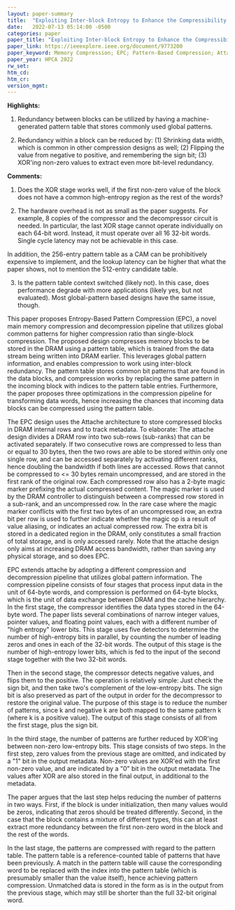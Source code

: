 ```yaml
---
layout: paper-summary
title:  "Exploiting Inter-block Entropy to Enhance the Compressibility of Blocks with Diverse Data"
date:   2022-07-13 05:14:00 -0500
categories: paper
paper_title: "Exploiting Inter-block Entropy to Enhance the Compressibility of Blocks with Diverse Data"
paper_link: https://ieeexplore.ieee.org/document/9773200
paper_keyword: Memory Compression; EPC; Pattern-Based Compression; Attache
paper_year: HPCA 2022
rw_set:
htm_cd:
htm_cr:
version_mgmt:
---
```


**Highlights:**

1. Redundancy between blocks can be utilized by having a machine-generated pattern table that stores 
commonly used global patterns.

2. Redundancy within a block can be reduced by: (1) Shrinking data width, which is common in other
compression designs as well; (2) Flipping the value from negative to positive, and remembering
the sign bit; (3) XOR'ing non-zero values to extract even more bit-level redundancy.

**Comments:**

1. Does the XOR stage works well, if the first non-zero value of the block does not have a common
high-entropy region as the rest of the words?

2. The hardware overhead is not as small as the paper suggests. For example, 8 copies of the compressor
and the decompressor circuit is needed. In particular, the last XOR stage cannot operate individually on
each 64-bit word. Instead, it must operate over all 16 32-bit words. Single cycle latency may not be 
achievable in this case.

In addition, the 256-entry pattern table as a CAM can be prohibitively expensive to implement, and the 
lookup latency can be higher that what the paper shows, not to mention the 512-entry candidate table.

3. Is the pattern table context switched (likely not). In this case, does performance degrade 
with more applications (likely yes, but not evaluated). Most global-pattern
based designs have the same issue, though.

This paper proposes Entropy-Based Pattern Compression (EPC), a novel main memory compression and decompression
pipeline that utilizes global common patterns for higher compression ratio than single-block compression.
The proposed design compresses memory blocks to be stored in the DRAM using a pattern table, which is trained
from the data stream being written into DRAM earlier. This leverages global pattern information, and enables 
compression to work using inter-block redundancy.
The pattern table stores common bit patterns that are found in the data blocks, and compression works by replacing
the same pattern in the incoming block with indices to the pattern table entries.
Furthermore, the paper proposes three optimizations in the compression pipeline for transforming data words,
hence increasing the chances that incoming data blocks can be compressed using the pattern table.

The EPC design uses the Attache architecture to store compressed blocks in DRAM internal rows and to track metadata.
To elaborate: The attache design divides a DRAM row into two sub-rows (sub-ranks) that can be activated 
separately. If two consecutive rows are compressed to less than or equal to 30 bytes, then the two rows are able 
to be stored within only one single row, and can be accessed separately by activating different ranks, hence doubling 
the bandwidth if both lines are accessed.
Rows that cannot be compressed to <= 30 bytes remain uncompressed, and are stored in the 
first rank of the original row.
Each compressed row also has a 2-byte magic marker prefixing the actual compressed content. The magic marker 
is used by the DRAM controller to distinguish between a compressed row stored in a sub-rank, and an uncompressed row.
In the rare case where the magic marker conflicts with the first two bytes of an uncompressed row, 
an extra bit per row is used to further indicate whether the magic op is a result of value aliasing, or indicates 
an actual compressed row. The extra bit is stored in a dedicated region in the DRAM, only constitutes a small
fraction of total storage, and is only accessed rarely.
Note that the attache design only aims at increasing DRAM access bandwidth, rather than saving any physical storage,
and so does EPC.

EPC extends attache by adopting a different compression and decompression pipeline that utilizes global pattern
information.
The compression pipeline consists of four stages that process input data in the unit of 64-byte words,
and compression is performed on 64-byte blocks, which is the unit of data exchange between DRAM and the cache
hierarchy.
In the first stage, the compressor identifies the data types stored in the 64-byte word.
The paper lists several combinations of narrow integer values, pointer values, and floating point values, each
with a different number of "high entropy" lower bits. 
This stage uses five detectors to determine the number of high-entropy bits in parallel, by counting the number of 
leading zeros and ones in each of the 32-bit words.
The output of this stage is the number of high-entropy lower bits, which is fed to the input of the 
second stage together with the two 32-bit words.

Then in the second stage, the compressor detects negative values, and flips them to the positive. 
The operation is relatively simple: Just check the sign bit, and then take two's complement of the 
low-entropy bits. The sign bit is also preserved as part of the output in order for the decompressor
to restore the original value.
The purpose of this stage is to reduce the number of patterns, since k and negative k are both mapped to
the same pattern k (where k is a positive value).
The output of this stage consists of all from the first stage, plus the sign bit.

In the third stage, the number of patterns are further reduced by XOR'ing between non-zero low-entropy bits.
This stage consists of two steps. In the first step, zero values from the previous stage are omitted,
and indicated by a "1" bit in the output metadata.
Non-zero values are XOR'ed with the first non-zero value, and are indicated by a 
"0" bit in the output metadata.
The values after XOR are also stored in the final output, in additional to the metadata.

The paper argues that the last step helps reducing the number of patterns in two ways. First, if the block
is under initialization, then many values would be zeros, indicating that zeros should be 
treated differently.
Second, in the case that the block contains a mixture of different types, this can at least 
extract more redundancy between the first non-zero word in the block and the rest of the words.

In the last stage, the patterns are compressed with regard to the pattern table.
The pattern table is a reference-counted table of patterns that have been previously.
A match in the pattern table will cause the corresponding word to be replaced with the index into the 
pattern table (which is presumably smaller than the value itself), hence achieving pattern compression.
Unmatched data is stored in the form as is in the output from the previous stage, which may still be
shorter than the full 32-bit original word.


